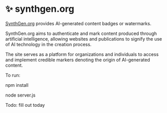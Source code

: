 # ✨ synthgen.org

[SynthGen.org](https://synthgen.org) provides AI-generated content badges or watermarks. 

SynthGen.org aims to authenticate and mark content produced through artificial intelligence, allowing websites and publications to signify the use of AI technology in the creation process. 

The site serves as a platform for organizations and individuals to access and implement credible markers denoting the origin of AI-generated content.

To run:

npm install 

node server.js

Todo: fill out today
